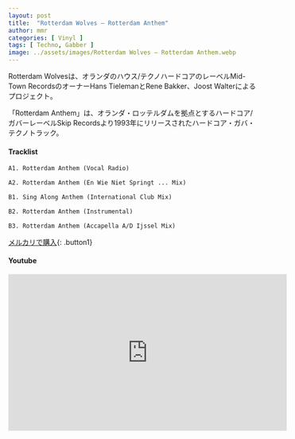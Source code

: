```yaml
---
layout: post
title:  "Rotterdam Wolves – Rotterdam Anthem"
author: mmr
categories: [ Vinyl ]
tags: [ Techno, Gabber ]
image: ../assets/images/Rotterdam Wolves – Rotterdam Anthem.webp
---
```


Rotterdam Wolvesは、オランダのハウス/テクノハードコアのレーベルMid-Town RecordsのオーナーHans TielemanとRene Bakker、Joost Walterによるプロジェクト。

「Rotterdam Anthem」は、オランダ・ロッテルダムを拠点とするハードコア/ガバーレーベルSkip Recordsより1993年にリリースされたハードコア・ガバ・テクノトラック。

#### Tracklist
```md
A1. Rotterdam Anthem (Vocal Radio)

A2. Rotterdam Anthem (En Wie Niet Springt ... Mix)

B1. Sing Along Anthem (International Club Mix)

B2. Rotterdam Anthem (Instrumental)

B3. Rotterdam Anthem (Accapella A/D Ijssel Mix)
```

[メルカリで購入](https://jp.mercari.com/item/m81174559941?afid=6142608987){: .button1}

#### Youtube
<iframe width="560" height="315" src="https://www.youtube.com/embed/5nV8nXa1JXk?si=8qRYigB21g9SlttF" title="YouTube video player" frameborder="0" allow="accelerometer; autoplay; clipboard-write; encrypted-media; gyroscope; picture-in-picture; web-share" referrerpolicy="strict-origin-when-cross-origin" allowfullscreen></iframe>